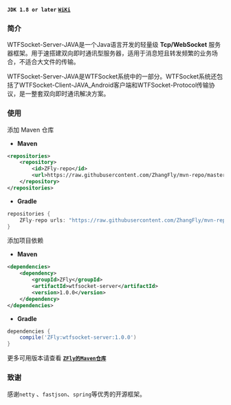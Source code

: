 **`JDK 1.8 or later`**    [**`WiKi`**]()

### 简介

WTFSocket-Server-JAVA是一个Java语言开发的轻量级  **Tcp/WebSocket** 服务器框架。用于速搭建双向即时通讯型服务器，适用于消息短且转发频繁的业务场合，不适合大文件的传输。

WTFSocket-Server-JAVA是WTFSocket系统中的一部分。WTFSocket系统还包括了WTFSocket-Client-JAVA_Android客户端和WTFSocket-Protocol传输协议，是一整套双向即时通讯解决方案。

### 使用

添加 Maven 仓库

- **Maven**

```xml
<repositories>
    <repository>
    	<id>ZFly-repo</id>
        <url>https://raw.githubusercontent.com/ZhangFly/mvn-repo/master</url>
    </repository>
</repositories>
```

- **Gradle**

```groovy
repositories {
    ZFly-repo urls: "https://raw.githubusercontent.com/ZhangFly/mvn-repo/master"
}
```

添加项目依赖

- **Maven**

```xml
<dependencies>
	<dependency>
    	<groupId>ZFly</groupId>
        <artifactId>wtfsocket-server</artifactId>
        <version>1.0.0</version>
    </dependency>
</dependencies>
```

- **Gradle**

```groovy
dependencies {
    compile('ZFly:wtfsocket-server:1.0.0')
}
```

更多可用版本请查看 [**`ZFly的Maven仓库`**](https://github.com/ZhangFly/mvn-repo)

### 致谢

感谢`netty` 、`fastjson`、`spring`等优秀的开源框架。


